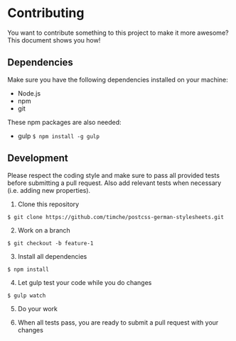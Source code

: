 # Contributing

You want to contribute something to this project to make it more awesome? This document shows you how!

## Dependencies

Make sure you have the following dependencies installed on your machine:

- Node.js
- npm
- git

These npm packages are also needed:

- gulp `$ npm install -g gulp`

## Development

Please respect the coding style and make sure to pass all provided tests before submitting a pull request. Also add relevant tests when necessary (i.e. adding new properties).

1. Clone this repository

```console
$ git clone https://github.com/timche/postcss-german-stylesheets.git
```

2. Work on a branch

```console
$ git checkout -b feature-1
```

3. Install all dependencies

```console
$ npm install
```

4. Let gulp test your code while you do changes

```console
$ gulp watch
```

5. Do your work

6. When all tests pass, you are ready to submit a pull request with your changes
